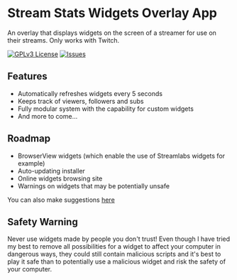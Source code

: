 # Stream Stats Widgets Overlay App

An overlay that displays widgets on the screen of a streamer for use on their streams.
Only works with Twitch.

[![GPLv3 License](https://img.shields.io/badge/License-GPL%20v3-yellow.svg?style=for-the-badge)](https://opensource.org/licenses/) [![Issues](https://img.shields.io/github/issues/barnabwhy/StreamStatsWidgetsOverlayApp?style=for-the-badge)](https://github.com/barnabwhy/StreamStatsWidgetsOverlayApp/issues)

## Features

- Automatically refreshes widgets every 5 seconds
- Keeps track of viewers, followers and subs
- Fully modular system with the capability for custom widgets
- And more to come...

## Roadmap

- BrowserView widgets (which enable the use of Streamlabs widgets for example)
- Auto-updating installer
- Online widgets browsing site
- Warnings on widgets that may be potentially unsafe

You can also make suggestions [here](https://github.com/barnabwhy/StreamStatsWidgetsOverlayApp/discussions/categories/ideas)

## Safety Warning
Never use widgets made by people you don't trust! Even though I have tried my best to remove all possibilities for a widget to affect your computer in dangerous ways, they could still contain malicious scripts and it's best to play it safe than to potentially use a malicious widget and risk the safety of your computer.
